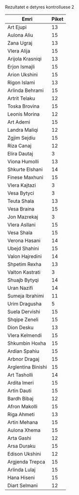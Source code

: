 Rezultatet e detyres kontrolluese 2

| Emri               | Piket |
| ------------------ | ----- |
| Art Ejupi          | 13    |
| Aulona Aliu        | 15    |
| Zana Ugraj         | 13    |
| Vlera Alija        | 15    |
| Arijola Krasniqi   | 13    |
| Erjon Ismajli      | 15    |
| Arion Ukshini      | 15    |
| Rigon Islami       | 13    |
| Arlinda Behrami    | 15    |
| Artrit Telaku      | 12    |
| Toska Brovina      | 15    |
| Leonis Morina      | 12    |
| Art Ademi          | 15    |
| Landra Maliqi      | 12    |
| Zgjim Sejdiu       | 15    |
| Riza Canaj         | 12    |
| Elira Dautaj       | 3     |
| Viona Humolli      | 13    |
| Shkurte Elshani    | 14    |
| Finese Maxhuni     | 15    |
| Vlera Kajtazi      | 3     |
| Vesa Bytyci        | 3     |
| Teuta Shala        | 13    |
| Vesa Braina        | 15    |
| Jon Mazrekaj       | 3     |
| Vlera Asllani      | 15    |
| Vesa Shala         | 15    |
| Verona Hasani      | 14    |
| Ubejd Shahini      | 15    |
| Valon Hajredini    | 14    |
| Shpetim Rexha      | 13    |
| Valton Kastrati    | 3     |
| Shuajb Bytyqi      | 14    |
| Uran Nazifi        | 14    |
| Sumeja Ibrahimi    | 11    |
| Urim Dragusha      | 5     |
| Suela Dervishi     | 15    |
| Shqipe Zeneli      | 15    |
| Dion Desku         | 13    |
| Vlera Kelmendi     | 15    |
| Shkumbin Hoxha     | 15    |
| Ardian Spahiu      | 15    |
| Arbnor Dragaj      | 15    |
| Arglentina Binishi | 15    |
| Art Tasholli       | 14    |
| Ardita Imeri       | 15    |
| Artin Dauti        | 15    |
| Bardh Bibaj        | 12    |
| Afron Makolli      | 15    |
| Riga Ahmeti        | 13    |
| Artin Mehana       | 15    |
| Aulona Xhema       | 15    |
| Arta Gashi         | 12    |
| Arsa Duraku        | 15    |
| Edison Ukshini     | 12    |
| Argjenda Trepca    | 15    |
| Arlinda Lulaj      | 15    |
| Hana Hiseni        | 15    |
| Diart Selmani      | 12    |


